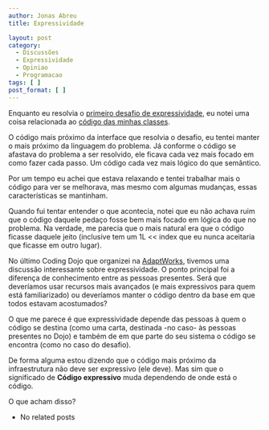 ```yaml
---
author: Jonas Abreu
title: Expressividade

layout: post
category:
  - Discussões
  - Expressividade
  - Opiniao
  - Programacao
tags: [ ]
post_format: [ ]
---
```

Enquanto eu resolvia o [primeiro desafio de expressividade][1], eu notei uma coisa relacionada ao [código das minhas classes][2].

O código mais próximo da interface que resolvia o desafio, eu tentei manter o mais próximo da linguagem do problema. Já conforme o código se afastava do problema a ser resolvido, ele ficava cada vez mais focado em como fazer cada passo. Um código cada vez mais lógico do que semântico.

Por um tempo eu achei que estava relaxando e tentei trabalhar mais o código para ver se melhorava, mas mesmo com algumas mudanças, essas características se mantinham.

Quando fui tentar entender o que acontecia, notei que eu não achava ruim que o código daquele pedaço fosse bem mais focado em lógica do que no problema. Na verdade, me parecia que o mais natural era que o código ficasse daquele jeito (inclusive tem um 1L << index que eu nunca aceitaria que ficasse em outro lugar).

No último Coding Dojo que organizei na [AdaptWorks][3], tivemos uma discussão interessante sobre expressividade. O ponto principal foi a diferença de conhecimento entre as pessoas presentes. Será que deveríamos usar recursos mais avançados (e mais expressivos para quem está familiarizado) ou deveríamos manter o código dentro da base em que todos estavam acostumados?

O que me parece é que expressividade depende das pessoas à quem o código se destina (como uma carta, destinada -no caso- às pessoas presentes no Dojo) e também de em que parte do seu sistema o código se encontra (como no caso do desafio). 

De forma alguma estou dizendo que o código mais próximo da infraestrutura não deve ser expressivo (ele deve). Mas sim que o significado de **Código expressivo** muda dependendo de onde está o código.

O que acham disso? 

*   No related posts












 [1]: http://vidageek.net/2011/05/16/desafio-de-expressividade-i/
 [2]: https://github.com/jonasabreu/desafio20110516
 [3]: http://www.adaptworks.com.br





